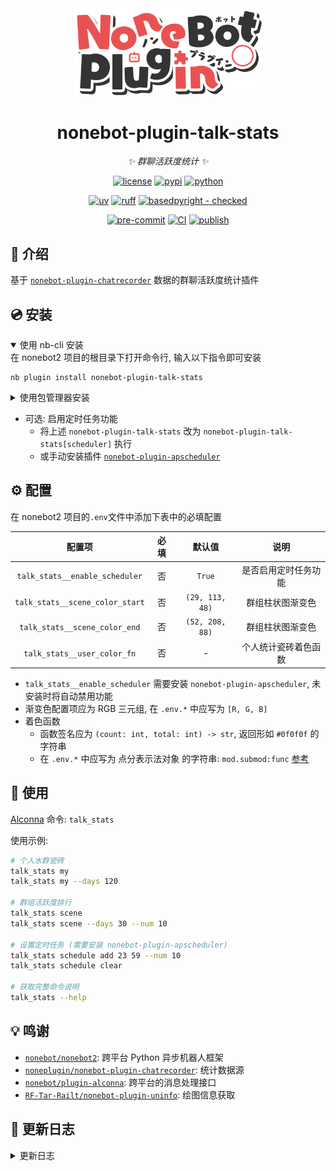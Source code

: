 <div align="center">
  <a href="https://v2.nonebot.dev/store">
    <img src="https://raw.githubusercontent.com/wyf7685/wyf7685/main/assets/NoneBotPlugin.svg" width="300" alt="logo">
  </a>
</div>

<div align="center">

# nonebot-plugin-talk-stats

_✨ 群聊活跃度统计 ✨_

[![license](https://img.shields.io/github/license/wyf7685/nonebot-plugin-talk-stats.svg)](./LICENSE)
[![pypi](https://img.shields.io/pypi/v/nonebot-plugin-talk-stats?logo=python&logoColor=edb641)](https://pypi.python.org/pypi/nonebot-plugin-talk-stats)
[![python](https://img.shields.io/badge/python-3.10+-blue?logo=python&logoColor=edb641)](https://www.python.org/)

[![uv](https://img.shields.io/endpoint?url=https://raw.githubusercontent.com/astral-sh/uv/main/assets/badge/v0.json)](https://github.com/astral-sh/uv)
[![ruff](https://img.shields.io/endpoint?url=https://raw.githubusercontent.com/charliermarsh/ruff/main/assets/badge/v2.json)](https://github.com/astral-sh/ruff)
[![basedpyright - checked](https://img.shields.io/badge/basedpyright-checked-42b983)](https://docs.basedpyright.com)

[![pre-commit](https://results.pre-commit.ci/badge/github/wyf7685/nonebot-plugin-talk-stats/master.svg)](https://results.pre-commit.ci/latest/github/wyf7685/nonebot-plugin-talk-stats/master)
[![CI](https://github.com/wyf7685/nonebot-plugin-talk-stats/actions/workflows/ci.yml/badge.svg)](https://github.com/wyf7685/nonebot-plugin-talk-stats/actions/workflows/ci.yml)
[![publish](https://github.com/wyf7685/nonebot-plugin-talk-stats/actions/workflows/publish.yml/badge.svg)](https://github.com/wyf7685/nonebot-plugin-talk-stats/actions/workflows/publish.yml)

</div>

## 📖 介绍

基于 [`nonebot-plugin-chatrecorder`](https://github.com/noneplugin/nonebot-plugin-chatrecorder) 数据的群聊活跃度统计插件

## 💿 安装

<details open>
<summary>使用 nb-cli 安装</summary>
在 nonebot2 项目的根目录下打开命令行, 输入以下指令即可安装

    nb plugin install nonebot-plugin-talk-stats

</details>

<details>
<summary>使用包管理器安装</summary>
在 nonebot2 项目的插件目录下, 打开命令行, 根据你使用的包管理器, 输入相应的安装命令

<details open>
<summary>uv</summary>

```sh
uv add nonebot-plugin-talk-stats
```

</details>
<details>
<summary>pdm</summary>

```sh
pdm add nonebot-plugin-talk-stats
```

</details>
<details>
<summary>poetry</summary>

```sh
poetry add nonebot-plugin-talk-stats
```

</details>
<details>
<summary>conda</summary>

```sh
conda install nonebot-plugin-talk-stats
```

</details>
<details>
<summary>pip</summary>

```sh
pip install nonebot-plugin-talk-stats
```

</details>

打开 nonebot2 项目根目录下的 `pyproject.toml` 文件, 在 `[tool.nonebot]` 部分追加写入

    plugins = ["nonebot_plugin_talk_stats"]

</details>

- 可选: 启用定时任务功能
  - 将上述 `nonebot-plugin-talk-stats` 改为 `nonebot-plugin-talk-stats[scheduler]` 执行
  - 或手动安装插件 [`nonebot-plugin-apscheduler`](https://github.com/nonebot/plugin-apscheduler)

## ⚙️ 配置

在 nonebot2 项目的`.env`文件中添加下表中的必填配置

|             配置项              | 必填 |     默认值      |         说明         |
| :-----------------------------: | :--: | :-------------: | :------------------: |
| `talk_stats__enable_scheduler`  |  否  |     `True`      | 是否启用定时任务功能 |
| `talk_stats__scene_color_start` |  否  | `(29, 113, 48)` |   群组柱状图渐变色   |
|  `talk_stats__scene_color_end`  |  否  | `(52, 208, 88)` |   群组柱状图渐变色   |
|   `talk_stats__user_color_fn`   |  否  |        -        | 个人统计瓷砖着色函数 |

- `talk_stats__enable_scheduler` 需要安装 `nonebot-plugin-apscheduler`, 未安装时将自动禁用功能
- 渐变色配置项应为 RGB 三元组, 在 `.env.*` 中应写为 `[R, G, B]`
- 着色函数
  - 函数签名应为 `(count: int, total: int) -> str`, 返回形如 `#0f0f0f` 的字符串
  - 在 `.env.*` 中应写为 点分表示法对象 的字符串: `mod.submod:func` [参考](https://github.com/nonebot/nonebot2/blob/v2.4.2/nonebot/utils.py#L285)

## 🎉 使用

[Alconna](https://nonebot.dev/docs/next/best-practice/alconna/matcher) 命令: `talk_stats`

使用示例:

```sh
# 个人水群瓷砖
talk_stats my
talk_stats my --days 120

# 群组活跃度排行
talk_stats scene
talk_stats scene --days 30 --num 10

# 设置定时任务 (需要安装 nonebot-plugin-apscheduler)
talk_stats schedule add 23 59 --num 10
talk_stats schedule clear

# 获取完整命令说明
talk_stats --help
```

## 💡 鸣谢

- [`nonebot/nonebot2`](https://github.com/nonebot/nonebot2): 跨平台 Python 异步机器人框架
- [`noneplugin/nonebot-plugin-chatrecorder`](https://github.com/noneplugin/nonebot-plugin-chatrecorder): 统计数据源
- [`nonebot/plugin-alconna`](https://github.com/nonebot/plugin-alconna): 跨平台的消息处理接口
- [`RF-Tar-Railt/nonebot-plugin-uninfo`](https://github.com/RF-Tar-Railt/nonebot-plugin-uninfo): 绘图信息获取

## 📝 更新日志

<details>
<summary>更新日志</summary>

- 2025.06.09 v0.1.1

  - 插件上传

</details>
